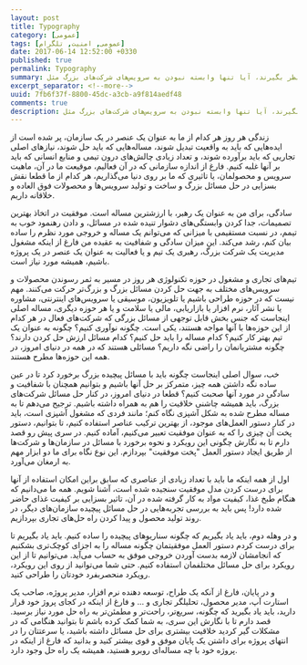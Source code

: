 ```yaml
---
layout: post
title: Typography
category: [عمومی]
tags: [عمومی, امنیت, تلگرام]
date: 2017-06-14 12:52:00 +0330
published: true
permalink: Typography
summary: انتخاب یک پیام رسان امن و مناسب همیشه برای عده‌ای جز دغدغه‌هاست و معمولا افراد نمی‌دانند که برای انتخاب این سرویس چه مواردی را باید در نظر بگیرند، آیا تنها وابسته نبودن به سرویس‌های شرکت‌های بزرگ مثل Facebook و Google کافی است؟ آیا opensource بودن نرم افزاری که قصد استفاده از آن را داریم متضمن امنیت آن سرویس خواهد شد؟ در این مجموعه قصد داریم تا با هم بررسی کنیم که چگونه می‌توانیم یک سرویس پیام رسان خوب و امن و مناسب برای نیازهای خودمان را پیدا کنیم؟
excerpt_separator: <!--more--> 
uuid: 7fb6f37f-8800-45dc-a3cb-a9f814aedf48
comments: true
description: انتخاب یک پیام رسان امن و مناسب همیشه برای عده‌ای جز دغدغه‌هاست و معمولا افراد نمی‌دانند که برای انتخاب این سرویس چه مواردی را باید در نظر بگیرند، آیا تنها وابسته نبودن به سرویس‌های شرکت‌های بزرگ مثل Facebook و Google کافی است؟ آیا opensource بودن نرم افزاری که قصد استفاده از آن را داریم متضمن امنیت آن سرویس خواهد شد؟ در این مجموعه قصد داریم تا با هم بررسی کنیم که چگونه می‌توانیم یک سرویس پیام رسان خوب و امن و مناسب برای نیازهای خودمان را پیدا کنیم؟
---
```

زندگی هر روز هر کدام از ما به عنوان یک عنصر در یک سازمان، پر شده است از ایده‌هایی که باید به واقعیت تبدیل شوند، مساله‌هایی که باید حل شوند، نیازهای اصلی تجاریی که باید برآورده شوند، و تعداد زیادی چالش‌های درون تیمی و منابع انسانی که باید بر آنها غلبه کنیم. فارغ از اندازه سازمانی که در آن فعالیم، موقیعت ما در آن، ماهیت سرویس و محصولمان، یا تاثیری که ما بر روی دنیا می‌گذاریم، هر کدام از ما قطعا نقش بسزایی در حل مسائل بزرگ و ساخت و تولید سرویس‌ها و محصولات فوق العاده و خلاقانه داریم.

سادگی، برای من به عنوان یک رهبر، با ارزش‍ترین مساله است. موفقیت در اتخاذ بهترین تصمیمات، جدا کردن وابستگی‌های دشوار تنیده شده در مسائل، و دادن رهنمود خوب به تیمم، در نسبت مستقیمی با میزانی که می‌توانم یک مساله و خروجی مورد نظرم را ساده بیان کنم، رشد می‌کند. این میزان سادگی و شفافیت به عقیده من فارغ از اینکه مشغول مدیریت یک شرکت بزرگ، رهبری یک تیم و یا فعالیت به عنوان یک عنصر در یک پروژه باشیم، همیشه مورد نیاز است.

تیم‌های تجاری و مشغول در حوزه تکنولوژی هر روز در مسیر به ثمر رسوندن محصولات و سرویس‌های مختلف به جهت حل کردن مسائل بزرگ و بزرگ‌تر حرکت می‌کنند. مهم نیست که در حوزه طراحی باشیم یا تلویزیون، موسیقی یا سرویس‌های اینترنتی، مشاوره یا نشر آثار، نرم افزار یا بازاریابی، مالی یا سلامت و یا هر حوزه دیگری، مساله اصلی اینجاست که جنس بخش قابل توجهی از مسائل بزرگی که شرکت‌های فعال در هر کدام از این حوزه‌ها با آنها مواجه هستند، یکی است. چگونه نوآوری کنیم؟ چگونه به عنوان یک تیم بهتر کار کنیم؟ کدام مساله را باید حل کنیم؟ کدام مسائل ارزش حل کردن دارند؟ چگونه مشتریانمان را راضی نگه داریم؟ مسائلی هستند که در همه در دنیای امروز، در همه این حوزه‌ها مطرح هستند.

خب، سوال اصلی اینجاست چگونه باید با مسائل پیچیده بزرگ برخورد کرد تا در عین ساده نگه داشتن همه چیز، متمرکز بر حل آنها باشیم و بتوانیم همچنان با شفافیت و سادگی در مورد آنها صحبت کنیم؟ قطعا در دنیای امروز، در کنار حل مسائل شرکت‌های بزرگ، باید همیشه چاشنی خلاقیت را هم به همراه داشته باشیم. ترجیح می‌دهم تا به مساله مطرح شده به شکل آشپزی نگاه کنم؛ مانند فردی که مشغول آشپزی است، باید در کنار دستور العمل‌های موجود، از بهترین ترکیب عناصر استفاده کنیم، تا بتوانیم، دستور پخت آن چیزی را که به عنوان موفقیت تعبیر می‌کنیم، آماده کنیم. در سری پیش رو قصد دارم تا به نگارش چگونی این رویکرد و نحوه برخورد با مسائل در سازمان‌ها و شرکت‌ها از طریق ایجاد دستور العمل &quot;پخت موفقیت&quot; بپردازم. این نوع نگاه برای ما دو ابزار مهم به ارمغان می‌آورد.

اول از همه اینکه ما باید با تعداد زیادی از عناصری که سابق براین امکان استفاده از آنها برای درست کردن مدل موفقیت سنجیده شده است، آشنا شویم. همه ما می‌دانیم که هنگام طبخ غذا، کیفیت مواد به کار گرفته شده در آن، تاثیر بسزایی بر کیفیت غذای حاضر شده دارد! پس باید به بررسی تجربه‌هایی در حل مسائل پیچیده سازمان‌های دیگر، در روند تولید محصول و پیدا کردن راه حل‌های تجاری بپردازیم.

و در وهله دوم، باید یاد بگیریم که چگونه سناریوهای پیچیده را ساده کنیم. باید یاد بگیریم تا برای درست کردم دستور العمل موفقیتمان چگونه مساله را به اجزای کوچک‌تری بشکنیم که انجامشان لازمه بدست آوردن خروجی موفق به حساب می‌آید. می‌توانیم تا از این رویکرد برای حل مسائل مختلفمان استفاده کنیم. حتی شما می‌توانید از روی این رویکرد، رویکرد منحصربفرد خودتان را طراحی کنید.

و در پایان، فارغ از آنکه یک طراح، توسعه دهنده نرم افزار، مدیر پروژه، صاحب یک استارت آپ، مدیر محصول، تحلیلگر تجاری و ... و فارغ از اینکه در کجای پروژ خود قرار دارید، باید یاد بگیرید که چگونه، سریع‌تر، راحت‌تر و مطمئن‌تر به راه حل مورد نیاز برسید. قصد دارم تا با نگارش این سری، به شما کمک کرده باشم تا بتوانید هنگامی که در مشکلات گیر کردید خلاقیت بیشتری برای حل مسائل داشته باشید، یا سرعتتان را در انتهای پروژه برای داشتن یک پایان موفق و قوی بیشتر کنید و بدانید که فارغ از اینکه در پروژه خود با چه مساله‌ای روبرو هستید، همیشه یک راه حل وجود دارد.
